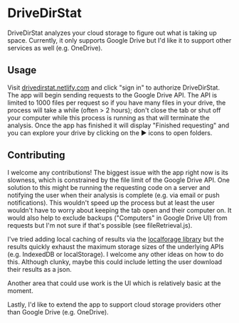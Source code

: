 # DriveDirStat

DriveDirStat analyzes your cloud storage to figure out what is taking up space. Currently, it only supports Google Drive but I'd like it to support other services as well (e.g. OneDrive).

## Usage

Visit [drivedirstat.netlify.com](https://drivedirstat.netlify.com/) and click "sign in" to authorize DriveDirStat. The app will begin sending requests to the Google Drive API. The API is limited to 1000 files per request so if you have many files in your drive, the process will take a while (often > 2 hours); don't close the tab or shut off your computer while this process is running as that will terminate the analysis. Once the app has finished it will display "Finished requesting" and you can explore your drive by clicking on the ▶ icons to open folders.

## Contributing

I welcome any contributions! The biggest issue with the app right now is its slowness, which is constrained by the file limit of the Google Drive API. One solution to this might be running the requesting code on a server and notifying the user when their analysis is complete (e.g. via email or push notifications). This wouldn't speed up the process but at least the user wouldn't have to worry about keeping the tab open and their computer on. It would also help to exclude backups ("Computers" in Google Drive UI) from requests but I'm not sure if that's possible (see fileRetrieval.js).

I've tried adding local caching of results via the [localforage library](https://github.com/localForage/localForage) but the results quickly exhaust the maximum storage sizes of the underlying APIs (e.g. IndexedDB or localStorage). I welcome any other ideas on how to do this. Although clunky, maybe this could include letting the user download their results as a json.

Another area that could use work is the UI which is relatively basic at the moment.

Lastly, I'd like to extend the app to support cloud storage providers other than Google Drive (e.g. OneDrive).
